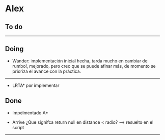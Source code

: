 # Alex

## To do


---

## Doing

* Wander: implementación inicial hecha, tarda mucho en cambiar de rumbo!, mejorado, pero creo que se puede afinar más, de momento se prioriza el avance con la práctica.
---
* LRTA* por implementar

## Done

* Impelmentado A*

* Arrive ¿Que signifca return null en distance < radio? --> resuelto en el script
---